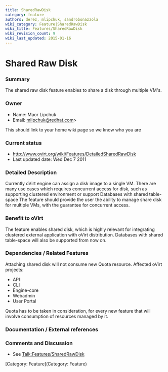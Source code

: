 ```yaml
---
title: SharedRawDisk
category: feature
authors: derez, mlipchuk, sandrobonazzola
wiki_category: Feature|SharedRawDisk
wiki_title: Features/SharedRawDisk
wiki_revision_count: 9
wiki_last_updated: 2015-01-16
---
```


# Shared Raw Disk

### Summary

The shared raw disk feature enables to share a disk through multiple VM's.

### Owner

*   Name: Maor Lipchuk
*   Email: mlipchuk@redhat.com>

This should link to your home wiki page so we know who you are

### Current status

*   <http://www.ovirt.org/wiki/Features/DetailedSharedRawDisk>
*   Last updated date: Wed Dec 7 2011

### Detailed Description

Currently oVirt engine can assign a disk image to a single VM.
There are many use cases which requires concurrent access for disk, such as supporting clustered environment or support Databases with shared table-space The feature should provide the user the ability to manage share disk for multiple VMs, with the guarantee for concurrent access.

### Benefit to oVirt

The feature enables shared disk, which is highly relevant for integrating clustered external application with oVirt distribution. Databases with shared table-space will also be supported from now on.

### Dependencies / Related Features

Attaching shared disk will not consume new Quota resource. Affected oVirt projects:

*   API
*   CLI
*   Engine-core
*   Webadmin
*   User Portal

Quota has to be taken in consideration, for every new feature that will involve consumption of resources managed by it.

### Documentation / External references

### Comments and Discussion

*   See <Talk:Features/SharedRawDisk>

[Category: Feature](Category: Feature)

